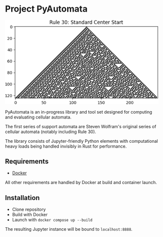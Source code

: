 # Project PyAutomata

![Wolfram Rule 30](https://github.com/Michael-C-Buckley/pyautomata/blob/master/resources/rule30-250.png)

PyAutomata is an in-progress library and tool set designed for computing and evaluating cellular automata.

The first series of support automata are Steven Wolfram's original series of cellular automata (notably including Rule 30).

The library consists of Jupyter-friendly Python elements with computational heavy loads being handled invisibly in Rust for performance.

## Requirements

* [Docker](https://docs.docker.com/engine/install/)

All other requirements are handled by Docker at build and container launch.

## Installation

* Clone repository
* Build with Docker
* Launch with `docker compose up --build`

The resulting Jupyter instance will be bound to `localhost:8888`.